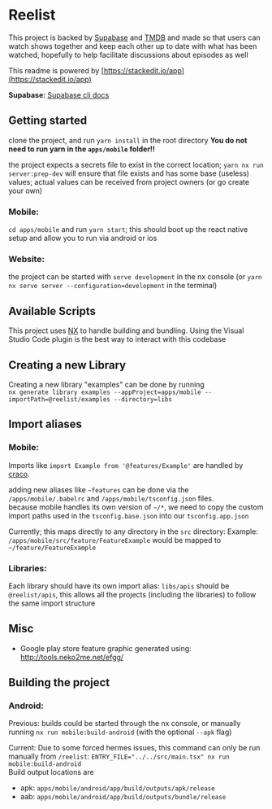 
  
    
  
#  Reelist  
This project is backed by [Supabase](https://supabase.com/) and [TMDB](https://www.themoviedb.org/) and made so that users can watch shows together and keep each other up to date with what has been watched, hopefully to help facilitate discussions about episodes as well  
  
  This readme is powered by [https://stackedit.io/app](https://stackedit.io/app)  
  
    
  
**Supabase:** [Supabase cli docs](https://supabase.com/docs/reference/cli/installing-and-updating)  
  
## Getting started  
clone the project, and run `yarn install` in the root directory
**You do not need to run yarn in the `apps/mobile` folder!!**

the project expects a secrets file to exist in the correct location; `yarn nx run server:prep-dev` will ensure that file exists and has some base (useless) values; actual values can be received from project owners (or go create your own) 

### Mobile:
 `cd apps/mobile` and run `yarn start`; this should boot up the react native setup and allow you to run via android or ios

### Website:
the project can be started with `serve development` in the nx console (or `yarn nx serve server --configuration=development` in the terminal)
  
## Available Scripts  
  
This project uses [NX](https://nx.dev/) to handle building and bundling. Using the Visual Studio Code plugin is the best way to interact with this codebase  
  
## Creating a new Library  
Creating a new library "examples" can be done by running  
`nx generate library examples --appProject=apps/mobile --importPath=@reelist/examples --directory=libs`   
## Import aliases  
  
###  Mobile:  
  
Imports like `import Example from '@features/Example'` are handled by [craco](https://www.npmjs.com/package/@craco/craco).  
  
adding new aliases like `~features` can be done via the `/apps/mobile/.babelrc` and `/apps/mobile/tsconfig.json` files.  
because mobile handles its own version of `~/*`, we need to copy the custom import paths used in the `tsconfig.base.json` into our `tsconfig.app.json`  
  
Currently; this maps directly to any directory in the `src` directory: Example: `/apps/mobile/src/feature/FeatureExample` would be mapped to `~/feature/FeatureExample`  
  
### Libraries:   
Each library should have its own import alias: `libs/apis` should be `@reelist/apis`, this allows all the projects (including the libraries) to follow the same import structure   
  
  ## Misc  
  
- Google play store feature graphic generated using: http://tools.neko2me.net/efgg/  
  
## Building the project  
  
### Android:  
  
Previous: builds could be started through the nx console, or manually running `nx run mobile:build-android` (with the optional `--apk` flag)  
  
Current: Due to some forced hermes issues, this command can only be run manually from `/reelist`: `ENTRY_FILE="../../src/main.tsx" nx run mobile:build-android`   
Build output locations are    
- apk: `apps/mobile/android/app/build/outputs/apk/release`  
- aab: `apps/mobile/android/app/build/outputs/bundle/release`  
  
  
